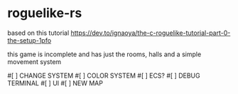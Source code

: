 # roguelike-rs
based on this tutorial https://dev.to/ignaoya/the-c-roguelike-tutorial-part-0-the-setup-1pfo

this game is incomplete and has just the rooms, halls and a simple movement system

#[ ] CHANGE SYSTEM
#[ ] COLOR SYSTEM
#[ ] ECS?
#[ ] DEBUG TERMINAL
#[ ] UI
#[ ] NEW MAP